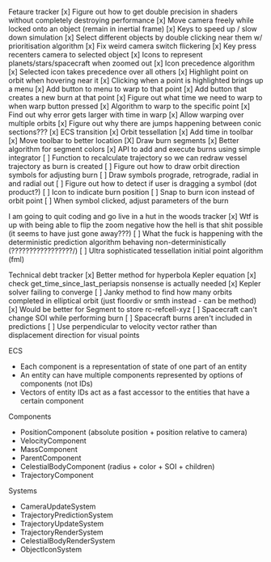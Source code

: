 Fetaure tracker
[x] Figure out how to get double precision in shaders without completely destroying performance
[x] Move camera freely while locked onto an object (remain in inertial frame)
[x] Keys to speed up / slow down simulation
[x] Select different objects by double clicking near them w/ prioritisation algorithm
[x] Fix weird camera switch flickering
[x] Key press recenters camera to selected object
[x] Icons to represent planets/stars/spacecraft when zoomed out
[x] Icon precedence algorithm
[x] Selected icon takes precedence over all others
[x] Highlight point on orbit when hovering near it
[x] Clicking when a point is highlighted brings up a menu
[x] Add button to menu to warp to that point
[x] Add button that creates a new burn at that point
[x] Figure out what time we need to warp to when warp button pressed
[x] Algorithm to warp to the specific point
[x] Find out why error gets larger with time in warp
[x] Allow warping over multiple orbits
[x] Figure out why there are jumps happening between conic sections???
[x] ECS transition
[x] Orbit tessellation
[x] Add time in toolbar
[x] Move toolbar to better location
[X] Draw burn segments
[x] Better algorithm for segment colors
[x] API to add and execute burns using simple integrator
[ ] Function to recalculate trajectory so we can redraw vessel trajectory as burn is created
[ ] Figure out how to draw orbit direction symbols for adjusting burn
[ ] Draw symbols prograde, retrograde, radial in and radial out
[ ] Figure out how to detect if user is dragging a symbol (dot product?)
[ ] Icon to indicate burn position
[ ] Snap to burn icon instead of orbit point
[ ] When symbol clicked, adjust parameters of the burn

I am going to quit coding and go live in a hut in the woods tracker
[x] Wtf is up with being able to flip the zoom negative how the hell is that shit possible (it seems to have just gone away???)
[ ] What the fuck is happening with the deterministic prediction algorithm behaving non-deterministically (?????????????????/)
[ ] Ultra sophisticated tessellation initial point algorithm (fml)

Technical debt tracker
[x] Better method for hyperbola Kepler equation
[x] check get_time_since_last_periapsis nonsense is actually needed
[x] Kepler solver failing to converge
[ ] Janky method to find how many orbits completed in elliptical orbit (just floordiv or smth instead - can be method)
[x] Would be better for Segment to store rc-refcell-xyz
[ ] Spacecraft can't change SOI while performing burn
[ ] Spacecraft burns aren't included in predictions
[ ] Use perpendicular to velocity vector rather than displacement direction for visual points

ECS
- Each component is a representation of state of one part of an entity
- An entity can have multiple components represented by options of components (not IDs)
- Vectors of entity IDs act as a fast accessor to the entities that have a certain component

Components
- PositionComponent (absolute position + position relative to camera)
- VelocityComponent
- MassComponent
- ParentComponent
- CelestialBodyComponent (radius + color + SOI + children)
- TrajectoryComponent

Systems
- CameraUpdateSystem
- TrajectoryPredictionSystem
- TrajectoryUpdateSystem
- TrajectoryRenderSystem
- CelestialBodyRenderSystem
- ObjectIconSystem
